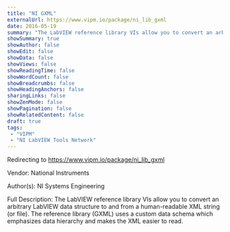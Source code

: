 ```yaml
---
title: "NI GXML"
externalUrl: https://www.vipm.io/package/ni_lib_gxml
date: 2016-05-19
summary: "The LabVIEW reference library VIs allow you to convert an arbitrary LabVIEW data structure to and from a human-readable XML string (or file)."
showSummary: true
showAuthor: false
showEdit: false
showData: false
showViews: false
showReadingTime: false
showWordCount: false
showBreadcrumbs: false
showHeadingAnchors: false
sharingLinks: false
showZenMode: false
showPagination: false
showRelatedContent: false
draft: true
tags:
 - "VIPM"
 - "NI LabVIEW Tools Network"
---
```


Redirecting to https://www.vipm.io/package/ni_lib_gxml

Vendor: National Instruments

Author(s): NI Systems Engineering
 
Full Description:
The LabVIEW reference library VIs allow you to convert an arbitrary LabVIEW data structure to and from a human-readable XML string (or file). The reference library (GXML) uses a custom data schema which emphasizes data hierarchy and makes the XML easier to read.